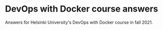 # DevOps with Docker course answers

Answers for Helsinki University's DevOps with Docker course in fall 2021. 